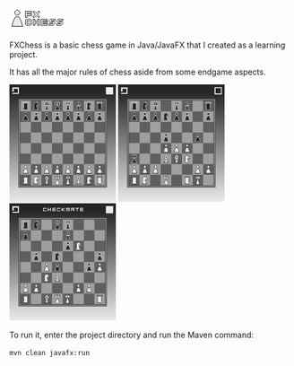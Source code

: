 [<img src="markdown/logo.png">](markdown/logo.png)
------

FXChess is a basic chess game in Java/JavaFX that I created as a learning project.

It has all the major rules of chess aside from some endgame aspects.

[<img src="markdown/boardStart.png" width=190>](markdown/boardStart.png)
[<img src="markdown/boardMid.png" width=190>](markdown/boardMid.png)
[<img src="markdown/boardEnd.png" width=190>](markdown/boardEnd.png)

To run it, enter the project directory and run the Maven command:

`mvn clean javafx:run`
